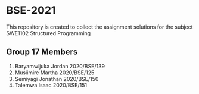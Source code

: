 # BSE-2021
This repository is created to collect the assignment solutions for the subject SWE1102 Structured Programming

## Group 17 Members
  


1. Baryamwijuka Jordan 2020/BSE/139
2. Musiimire Martha    2020/BSE/125
3. Semiyagi Jonathan   2020/BSE/150
4. Talemwa Isaac       2020/BSE/151